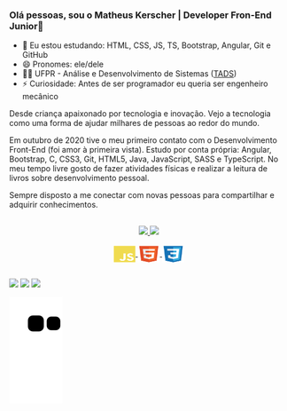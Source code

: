 ### Olá pessoas, sou o Matheus Kerscher | Developer Fron-End Junior👋

- 🌱 Eu estou estudando: HTML, CSS, JS, TS, Bootstrap, Angular, Git e GitHub
- 😄 Pronomes: ele/dele
- 🧑‍💻 UFPR - Análise e Desenvolvimento de Sistemas (<a target="_blank" href="https://www.tads.ufpr.br/mod/page/view.php?id=2">TADS</a>)
- ⚡ Curiosidade: Antes de ser programador eu queria ser engenheiro mecânico

Desde criança apaixonado por tecnologia e inovação. Vejo a tecnologia como uma forma de ajudar milhares de pessoas ao redor do mundo.

Em outubro de 2020 tive o meu primeiro contato com o Desenvolvimento Front-End (foi amor à primeira vista). Estudo por conta própria: Angular, Bootstrap, C, CSS3, Git, HTML5, Java, JavaScript, SASS e TypeScript. No meu tempo livre gosto de fazer atividades físicas e realizar a leitura de livros sobre desenvolvimento pessoal.

Sempre disposto a me conectar com novas pessoas para compartilhar e adquirir conhecimentos.



##

<div align="center">
  <a href="https://github.com/MatheusKerscher">
  <img height="180em" src="https://github-readme-stats.vercel.app/api?username=MatheusKerscher&show_icons=true&theme=radical&include_all_commits=true&count_private=true"/>
  <img height="180em" src="https://github-readme-stats.vercel.app/api/top-langs/?username=MatheusKerscher&layout=compact&langs_count=7&theme=radical"/>
</div>
 
<div align="center" style="display: inline_block"><br>
  <img align="center" alt="Matheus-Js" height="30" width="40" src="https://raw.githubusercontent.com/devicons/devicon/master/icons/javascript/javascript-plain.svg">
  <img align="center" alt="Matheus-HTML" height="30" width="40" src="https://raw.githubusercontent.com/devicons/devicon/master/icons/html5/html5-original.svg">
  <img align="center" alt="Matheus-CSS" height="30" width="40" src="https://raw.githubusercontent.com/devicons/devicon/master/icons/css3/css3-original.svg">
</div>
  
##
 
<div> 
  <a href="https://instagram.com/matheuskerscher" target="_blank"><img src="https://img.shields.io/badge/-Instagram-%23E4405F?style=for-the-badge&logo=instagram&logoColor=white" target="_blank"></a>
  <a href = "mailto:matheuskerscher@outlook.com"><img src="https://img.shields.io/badge/Microsoft_Outlook-0078D4?style=for-the-badge&logo=microsoft-outlook&logoColor=white" target="_blank"></a>
  <a href="https://www.linkedin.com/in/matheus-kerscher" target="_blank"><img src="https://img.shields.io/badge/-LinkedIn-%230077B5?style=for-the-badge&logo=linkedin&logoColor=white" target="_blank"></a> 
 
  ![Snake animation](https://github.com/MatheusKerscher/MatheusKerscher/blob/output/github-contribution-grid-snake.svg)
 
</div>
